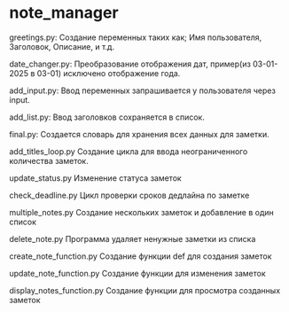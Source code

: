 # note_manager

greetings.py:
Создание переменных таких как; Имя пользователя, Заголовок, Описание, и т.д.

date_changer.py:
Преобразование отображения дат, пример(из 03-01-2025 в 03-01) исключено отображение года.

add_input.py:
Ввод переменных запрашивается у пользователя через input.

add_list.py:
Ввод заголовков сохраняется в список.

final.py:
Создается словарь для хранения всех данных для заметки.

add_titles_loop.py
Создание цикла для ввода неограниченного количества заметок.

update_status.py
Изменение статуса заметок 

check_deadline.py
Цикл проверки сроков дедлайна по заметке

multiple_notes.py
Создание нескольких заметок и добавление в один список

delete_note.py
Программа удаляет ненужные заметки из списка

create_note_function.py
Создание функции def для создания заметок

update_note_function.py
Создание функции для изменения заметок

display_notes_function.py
Создание функции для просмотра созданных заметок
